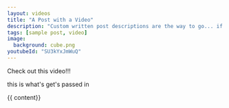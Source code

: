 ```yaml
---
layout: videos
title: "A Post with a Video"
description: "Custom written post descriptions are the way to go... if you're not lazy."
tags: [sample post, video]
image:
  background: cube.png
youtubeId: "SU3kYxJmWuQ"
---
```

Check out this video!!!



 this is what's get's passed in

 {{ content}}
